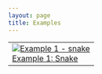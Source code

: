 ```yaml
---
layout: page
title: Examples
---
```


<table class="dab_examples">
<tr>
<td>
<a href="{{ site.url }}/examples/0001-snake.html">
<img src="{{ site.url }}/images/example0001.png" alt="Example 1 - snake" /><br>
Example 1: Snake
</a>
</td>
</tr>
</table>

